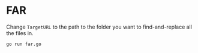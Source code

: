 # FAR

Change `TargetURL` to the path to the folder you want to find-and-replace all the files in.

`go run far.go`
